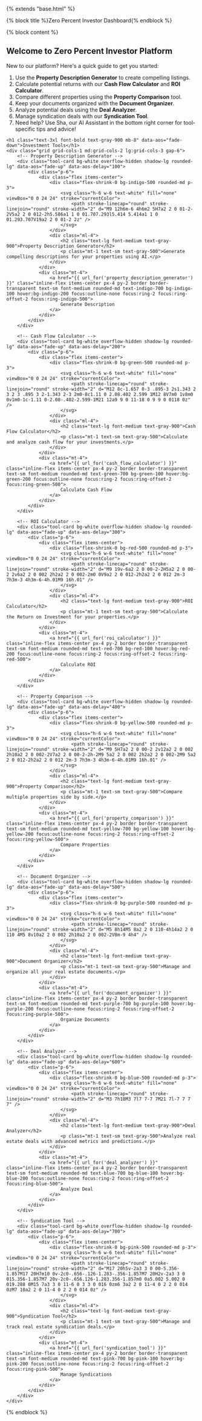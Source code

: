 {% extends "base.html" %}

{% block title %}Zero Percent Investor Dashboard{% endblock %}

{% block content %}
    <div class="bg-white bg-opacity-75 p-6 rounded-lg shadow-md mb-8" data-aos="fade-down">
        <h2 class="text-2xl font-bold text-gray-900 mb-4">Welcome to Zero Percent Investor Platform</h2>
        <p class="text-gray-600 mb-4">New to our platform? Here's a quick guide to get you started:</p>
        <ol class="list-decimal list-inside text-gray-600">
            <li>Use the <strong>Property Description Generator</strong> to create compelling listings.</li>
            <li>Calculate potential returns with our <strong>Cash Flow Calculator</strong> and <strong>ROI Calculator</strong>.</li>
            <li>Compare different properties using the <strong>Property Comparison</strong> tool.</li>
            <li>Keep your documents organized with the <strong>Document Organizer</strong>.</li>
            <li>Analyze potential deals using the <strong>Deal Analyzer</strong>.</li>
            <li>Manage syndication deals with our <strong>Syndication Tool</strong>.</li>
            <li>Need help? Use Sha, our AI Assistant in the bottom right corner for tool-specific tips and advice!</li>
        </ol>
    </div>

    <h1 class="text-3xl font-bold text-gray-900 mb-8" data-aos="fade-down">Investment Tools</h1>
    <div class="grid grid-cols-1 md:grid-cols-2 lg:grid-cols-3 gap-6">
        <!-- Property Description Generator -->
        <div class="tool-card bg-white overflow-hidden shadow-lg rounded-lg" data-aos="fade-up" data-aos-delay="100">
            <div class="p-6">
                <div class="flex items-center">
                    <div class="flex-shrink-0 bg-indigo-500 rounded-md p-3">
                        <svg class="h-6 w-6 text-white" fill="none" viewBox="0 0 24 24" stroke="currentColor">
                            <path stroke-linecap="round" stroke-linejoin="round" stroke-width="2" d="M9 12h6m-6 4h6m2 5H7a2 2 0 01-2-2V5a2 2 0 012-2h5.586a1 1 0 01.707.293l5.414 5.414a1 1 0 01.293.707V19a2 2 0 01-2 2z" />
                        </svg>
                    </div>
                    <div class="ml-4">
                        <h2 class="text-lg font-medium text-gray-900">Property Description Generator</h2>
                        <p class="mt-1 text-sm text-gray-500">Generate compelling descriptions for your properties using AI.</p>
                    </div>
                </div>
                <div class="mt-4">
                    <a href="{{ url_for('property_description_generator') }}" class="inline-flex items-center px-4 py-2 border border-transparent text-sm font-medium rounded-md text-indigo-700 bg-indigo-100 hover:bg-indigo-200 focus:outline-none focus:ring-2 focus:ring-offset-2 focus:ring-indigo-500">
                        Generate Description
                    </a>
                </div>
            </div>
        </div>

        <!-- Cash Flow Calculator -->
        <div class="tool-card bg-white overflow-hidden shadow-lg rounded-lg" data-aos="fade-up" data-aos-delay="200">
            <div class="p-6">
                <div class="flex items-center">
                    <div class="flex-shrink-0 bg-green-500 rounded-md p-3">
                        <svg class="h-6 w-6 text-white" fill="none" viewBox="0 0 24 24" stroke="currentColor">
                            <path stroke-linecap="round" stroke-linejoin="round" stroke-width="2" d="M12 8c-1.657 0-3 .895-3 2s1.343 2 3 2 3 .895 3 2-1.343 2-3 2m0-8c1.11 0 2.08.402 2.599 1M12 8V7m0 1v8m0 0v1m0-1c-1.11 0-2.08-.402-2.599-1M21 12a9 9 0 11-18 0 9 9 0 0118 0z" />
                        </svg>
                    </div>
                    <div class="ml-4">
                        <h2 class="text-lg font-medium text-gray-900">Cash Flow Calculator</h2>
                        <p class="mt-1 text-sm text-gray-500">Calculate and analyze cash flow for your investments.</p>
                    </div>
                </div>
                <div class="mt-4">
                    <a href="{{ url_for('cash_flow_calculator') }}" class="inline-flex items-center px-4 py-2 border border-transparent text-sm font-medium rounded-md text-green-700 bg-green-100 hover:bg-green-200 focus:outline-none focus:ring-2 focus:ring-offset-2 focus:ring-green-500">
                        Calculate Cash Flow
                    </a>
                </div>
            </div>
        </div>

        <!-- ROI Calculator -->
        <div class="tool-card bg-white overflow-hidden shadow-lg rounded-lg" data-aos="fade-up" data-aos-delay="300">
            <div class="p-6">
                <div class="flex items-center">
                    <div class="flex-shrink-0 bg-red-500 rounded-md p-3">
                        <svg class="h-6 w-6 text-white" fill="none" viewBox="0 0 24 24" stroke="currentColor">
                            <path stroke-linecap="round" stroke-linejoin="round" stroke-width="2" d="M9 19v-6a2 2 0 00-2-2H5a2 2 0 00-2 2v6a2 2 0 002 2h2a2 2 0 002-2m0 0V9a2 2 0 012-2h2a2 2 0 012 2m-3 7h3m-3 4h3m-6-4h.01M9 16h.01" />
                        </svg>
                    </div>
                    <div class="ml-4">
                        <h2 class="text-lg font-medium text-gray-900">ROI Calculator</h2>
                        <p class="mt-1 text-sm text-gray-500">Calculate the Return on Investment for your properties.</p>
                    </div>
                </div>
                <div class="mt-4">
                    <a href="{{ url_for('roi_calculator') }}" class="inline-flex items-center px-4 py-2 border border-transparent text-sm font-medium rounded-md text-red-700 bg-red-100 hover:bg-red-200 focus:outline-none focus:ring-2 focus:ring-offset-2 focus:ring-red-500">
                        Calculate ROI
                    </a>
                </div>
            </div>
        </div>

        <!-- Property Comparison -->
        <div class="tool-card bg-white overflow-hidden shadow-lg rounded-lg" data-aos="fade-up" data-aos-delay="400">
            <div class="p-6">
                <div class="flex items-center">
                    <div class="flex-shrink-0 bg-yellow-500 rounded-md p-3">
                        <svg class="h-6 w-6 text-white" fill="none" viewBox="0 0 24 24" stroke="currentColor">
                            <path stroke-linecap="round" stroke-linejoin="round" stroke-width="2" d="M9 5H7a2 2 0 00-2 2v12a2 2 0 002 2h10a2 2 0 002-2V7a2 2 0 00-2-2h-2M9 5a2 2 0 002 2h2a2 2 0 002-2M9 5a2 2 0 012-2h2a2 2 0 012 2m-3 7h3m-3 4h3m-6-4h.01M9 16h.01" />
                        </svg>
                    </div>
                    <div class="ml-4">
                        <h2 class="text-lg font-medium text-gray-900">Property Comparison</h2>
                        <p class="mt-1 text-sm text-gray-500">Compare multiple properties side by side.</p>
                    </div>
                </div>
                <div class="mt-4">
                    <a href="{{ url_for('property_comparison') }}" class="inline-flex items-center px-4 py-2 border border-transparent text-sm font-medium rounded-md text-yellow-700 bg-yellow-100 hover:bg-yellow-200 focus:outline-none focus:ring-2 focus:ring-offset-2 focus:ring-yellow-500">
                        Compare Properties
                    </a>
                </div>
            </div>
        </div>

        <!-- Document Organizer -->
        <div class="tool-card bg-white overflow-hidden shadow-lg rounded-lg" data-aos="fade-up" data-aos-delay="500">
            <div class="p-6">
                <div class="flex items-center">
                    <div class="flex-shrink-0 bg-purple-500 rounded-md p-3">
                        <svg class="h-6 w-6 text-white" fill="none" viewBox="0 0 24 24" stroke="currentColor">
                            <path stroke-linecap="round" stroke-linejoin="round" stroke-width="2" d="M5 8h14M5 8a2 2 0 110-4h14a2 2 0 110 4M5 8v10a2 2 0 002 2h10a2 2 0 002-2V8m-9 4h4" />
                        </svg>
                    </div>
                    <div class="ml-4">
                        <h2 class="text-lg font-medium text-gray-900">Document Organizer</h2>
                        <p class="mt-1 text-sm text-gray-500">Manage and organize all your real estate documents.</p>
                    </div>
                </div>
                <div class="mt-4">
                    <a href="{{ url_for('document_organizer') }}" class="inline-flex items-center px-4 py-2 border border-transparent text-sm font-medium rounded-md text-purple-700 bg-purple-100 hover:bg-purple-200 focus:outline-none focus:ring-2 focus:ring-offset-2 focus:ring-purple-500">
                        Organize Documents
                    </a>
                </div>
            </div>
        </div>

        <!-- Deal Analyzer -->
        <div class="tool-card bg-white overflow-hidden shadow-lg rounded-lg" data-aos="fade-up" data-aos-delay="600">
            <div class="p-6">
                <div class="flex items-center">
                    <div class="flex-shrink-0 bg-blue-500 rounded-md p-3">
                        <svg class="h-6 w-6 text-white" fill="none" viewBox="0 0 24 24" stroke="currentColor">
                            <path stroke-linecap="round" stroke-linejoin="round" stroke-width="2" d="M3 7h18M3 7l7 7-7 7M21 7l-7 7 7 7" />
                        </svg>
                    </div>
                    <div class="ml-4">
                        <h2 class="text-lg font-medium text-gray-900">Deal Analyzer</h2>
                        <p class="mt-1 text-sm text-gray-500">Analyze real estate deals with advanced metrics and predictions.</p>
                    </div>
                </div>
                <div class="mt-4">
                    <a href="{{ url_for('deal_analyzer') }}" class="inline-flex items-center px-4 py-2 border border-transparent text-sm font-medium rounded-md text-blue-700 bg-blue-100 hover:bg-blue-200 focus:outline-none focus:ring-2 focus:ring-offset-2 focus:ring-blue-500">
                        Analyze Deal
                    </a>
                </div>
            </div>
        </div>

        <!-- Syndication Tool -->
        <div class="tool-card bg-white overflow-hidden shadow-lg rounded-lg" data-aos="fade-up" data-aos-delay="700">
            <div class="p-6">
                <div class="flex items-center">
                    <div class="flex-shrink-0 bg-pink-500 rounded-md p-3">
                        <svg class="h-6 w-6 text-white" fill="none" viewBox="0 0 24 24" stroke="currentColor">
                            <path stroke-linecap="round" stroke-linejoin="round" stroke-width="2" d="M17 20h5v-2a3 3 0 00-5.356-1.857M17 20H7m10 0v-2c0-.656-.126-1.283-.356-1.857M7 20H2v-2a3 3 0 015.356-1.857M7 20v-2c0-.656.126-1.283.356-1.857m0 0a5.002 5.002 0 019.288 0M15 7a3 3 0 11-6 0 3 3 0 016 0zm6 3a2 2 0 11-4 0 2 2 0 014 0zM7 10a2 2 0 11-4 0 2 2 0 014 0z" />
                        </svg>
                    </div>
                    <div class="ml-4">
                        <h2 class="text-lg font-medium text-gray-900">Syndication Tool</h2>
                        <p class="mt-1 text-sm text-gray-500">Manage and track real estate syndication deals.</p>
                    </div>
                </div>
                <div class="mt-4">
                    <a href="{{ url_for('syndication_tool') }}" class="inline-flex items-center px-4 py-2 border border-transparent text-sm font-medium rounded-md text-pink-700 bg-pink-100 hover:bg-pink-200 focus:outline-none focus:ring-2 focus:ring-offset-2 focus:ring-pink-500">
                        Manage Syndications
                    </a>
                </div>
            </div>
        </div>
    </div>
{% endblock %}